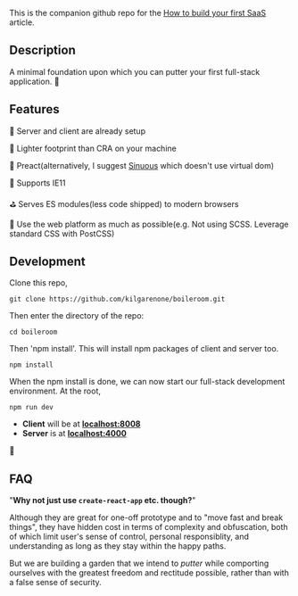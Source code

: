 This is the companion github repo for the [How to build your first SaaS](https://www.freecodecamp.org/news/how-to-build-your-first-saas/) article.

## Description

A minimal foundation upon which you can putter your first full-stack application. :rowboat:

## Features

:revolving_hearts: Server and client are already setup

:blossom: Lighter footprint than CRA on your machine

:christmas_tree: Preact(alternatively, I suggest [Sinuous](https://sinuous.dev/) which doesn't use virtual dom)

:vhs: Supports IE11

:golf: Serves ES modules(less code shipped) to modern browsers

:saxophone: Use the web platform as much as possible(e.g. Not using SCSS. Leverage standard CSS with PostCSS)

## Development

Clone this repo,

```
git clone https://github.com/kilgarenone/boileroom.git
```

Then enter the directory of the repo:

```
cd boileroom
```

Then 'npm install'. This will install npm packages of client and server too.

```
npm install
```

When the npm install is done, we can now start our full-stack development environment. At the root,

```
npm run dev
```

- **Client** will be at <u>**localhost:8008**</u>
- **Server** is at <u>**localhost:4000**</u>

:sunrise_over_mountains:

## FAQ

"**Why not just use `create-react-app` etc. though?**"

Although they are great for one-off prototype and to "move fast and break things", they have hidden cost in terms of complexity and obfuscation, both of which limit user's sense of control, personal responsiblity, and understanding as long as they stay within the happy paths.

But we are building a garden that we intend to _putter_ while comporting ourselves with the greatest freedom and rectitude possible, rather than with a false sense of security.
